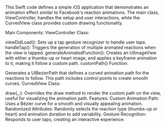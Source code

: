 This Swift code defines a simple iOS application that demonstrates an animation effect similar to Facebook's reaction animations. The main class, ViewController, handles the setup and user interactions, while the CurvedView class provides custom drawing functionality.

Main Components:
ViewController Class:

viewDidLoad(): Sets up a tap gesture recognizer to handle user taps.
handleTap(): Triggers the generation of multiple animated reactions when the view is tapped.
generateAnimatedFunction(): Creates an UIImageView with either a thumbs-up or heart image, and applies a keyframe animation to it, making it follow a custom path.
customPath() Function:

Generates a UIBezierPath that defines a curved animation path for the reactions to follow. This path includes control points to create smooth curves.
CurvedView Class:

draw(_:): Overrides the draw method to render the custom path on the view, useful for visualizing the animation path.
Features:
Custom Animation Path: Uses a Bézier curve for a smooth and visually appealing animation.
Randomized Attributes: Randomly selects the reaction type (thumbs-up or heart) and animation duration to add variability.
Gesture Recognition: Responds to user taps, creating an interactive experience.
